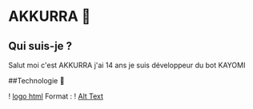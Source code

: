 # AKKURRA 📒

## Qui suis-je ?

Salut moi c'est AKKURRA j'ai 14 ans je suis développeur du bot KAYOMI

##Technologie 📕

! [logo html](/images/htlm.png)
Format : ! [Alt Text](url)

